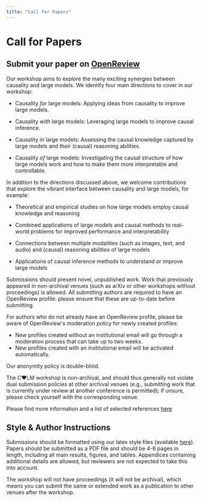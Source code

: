 ```yaml
---
title: "Call for Papers"
---
```


# Call for Papers

## Submit your paper on [OpenReview](https://openreview.net/group?id=NeurIPS.cc/2024/Workshop/CALM)

Our workshop aims to explore the many exciting synergies between causality and large models. We identify four main directions to cover in our workshop:

* Causality *for* large models: Applying ideas from causality to improve large models.

* Causality *with* large models: Leveraging large models to improve causal inference.

* Causality *in* large models: Assessing the causal knowledge captured by large models and their (causal) reasoning abilities.

* Causality *of* large models: Investigating the causal structure of how large models work and how to make them more interpretable and controllable.

In addition to the directions discussed above, we welcome contributions that explore the vibrant interface between causality and large models, for example:

* Theoretical and empirical studies on how large models employ causal knowledge and reasoning

* Combined applications of large models and causal methods to real-world problems for improved performance and interpretability

* Connections between multiple modalities (such as images, text, and audio) and (causal) reasoning abilities of large models

* Applications of causal inference methods to understand or improve large models

Submissions should present novel, unpublished work. Work that previously appeared in non-archival venues (such as arXiv or other workshops without proceedings) is allowed. All submitting authors are required to have an OpenReview profile: please ensure that these are up-to-date before submitting. 

For authors who do not already have an OpenReview profile, please be aware of OpenReview's moderation policy for newly created profiles:
* New profiles created without an institutional email will go through a moderation process that can take up to two weeks.
* New profiles created with an institutional email will be activated automatically.

Our anonymity policy is double-blind.

The C♥️LM workshop is non-archival, and should thus generally not violate dual submission policies at other archival venues (e.g., submitting work that is currently under review at another conference is permitted); if unsure, please check yourself with the corresponding venue.

Please find more information and a list of selected references [here](https://calm-workshop-2024.github.io/about/)

## Style & Author Instructions

Submissions should be formatted using our latex style files (available [here](https://github.com/calm-workshop-2024/calm-workshop-2024.github.io/raw/main/style_files/neurips_2024_calm.zip)). Papers should be submitted as a PDF file and should be 4-6 pages in length, including all main results, figures, and tables. Appendices containing additional details are allowed, but reviewers are not expected to take this into account.

The workshop will not have proceedings (it will not be archival), which means you can submit the same or extended work as a publication to other venues after the workshop.



<!-- We welcome submissions related to any aspects of CRL, including but not limited to:

* Learning latent (structural) causal models & structured (deep) generative models
* Interventional representations, causal digital twins & structured (causal) world models
* Post-hoc extraction of causal relations from (deep) generative models
* Self-supervised causal representation learning
* Multi-environment & multi-view causal representation learning
* Micro vs. macro/coarse-grained/multi-level causal systems
* Identifiable representation learning & nonlinear ICA
* Uncertainty quantification in (causal) representation learning
* Group-theoretic & symmetry-based views on disentanglement
* Invariance & equivariance in representation learning
* Interdisciplinary perspectives on causal representation learning, including from cognitive science, psychology, (computational) neuroscience or philosophy
* Real-world applications of causal representation learning, including in biology, medical sciences, or robotics


Submissions should present novel, unpublished work. Work that previously appeared in non-archival venues (such as arXiv or other workshops without proceedings) is allowed.

The CRL workshop is non-archival, and should thus generally not violate dual submission policies at other archival venues (e.g., submitting work that is currently under review at another conference such as NeurIPS is permitted); if unsure, please check yourself with the corresponding venue. -->
